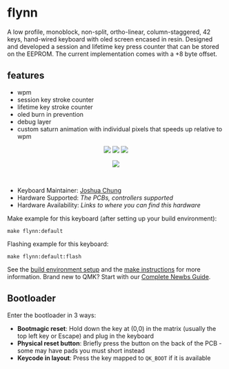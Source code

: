 # flynn
A low profile, monoblock, non-split, ortho-linear, column-staggered, 42 keys, hand-wired keyboard with oled screen encased in resin. Designed and developed a session and lifetime key press counter that can be stored on the EEPROM. The current implementation comes with a +8 byte offset.
## features
- wpm
- session key stroke counter
- lifetime key stroke counter
- oled burn in prevention
- debug layer
- custom saturn animation with individual pixels that speeds up relative to wpm
<p align="center">
  <img src="https://i.imgur.com/V559iy4.jpg">
  <img src="https://i.imgur.com/I4qfsyA.jpeg">
  <img src="https://i.imgur.com/4aLCbjX.jpeg">
</p>
<p align="center">
  <img src="https://media4.giphy.com/media/v1.Y2lkPTc5MGI3NjExY3B4MDQ3Zmd3MWg5MG5iMmw3amFqZGYxeDh3cjMxYXNibHF6OGc1ciZlcD12MV9pbnRlcm5hbF9naWZfYnlfaWQmY3Q9Zw/dXdNrNUmgMQvavaZFb/giphy.gif">
</p>
<br />



* Keyboard Maintainer: [Joshua Chung](https://github.com/joshyeram)
* Hardware Supported: *The PCBs, controllers supported*
* Hardware Availability: *Links to where you can find this hardware*

Make example for this keyboard (after setting up your build environment):

    make flynn:default

Flashing example for this keyboard:

    make flynn:default:flash

See the [build environment setup](https://docs.qmk.fm/#/getting_started_build_tools) and the [make instructions](https://docs.qmk.fm/#/getting_started_make_guide) for more information. Brand new to QMK? Start with our [Complete Newbs Guide](https://docs.qmk.fm/#/newbs).

## Bootloader

Enter the bootloader in 3 ways:

* **Bootmagic reset**: Hold down the key at (0,0) in the matrix (usually the top left key or Escape) and plug in the keyboard
* **Physical reset button**: Briefly press the button on the back of the PCB - some may have pads you must short instead
* **Keycode in layout**: Press the key mapped to `QK_BOOT` if it is available
